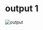 # output 1
![output](https://user-images.githubusercontent.com/68775197/156493159-c6daca03-8a72-453a-bc76-10ddb551059d.png)
